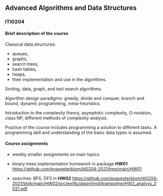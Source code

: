 ## Advanced Algorithms and Data Structures 
### ITI0204

#### Brief description of the course
Classical data structures: 
- queues, 
- graphs, 
- search trees, 
- hash tables, 
- heaps, 
- their implementation and use in the algorithms. 

Sorting, data, graph, and text search algorithms. 

Algorithm design paradigms: greedy, divide and conquer, branch and bound, dynamic programming, meta-heuristics. 

Introduction to the complexity theory, asymptotic complexity, O-notation, class NP, different methods of complexity analysis. 

Practice of the course includes programming a solution to different tasks. A programming skill and understanding of the basic data types is assumed. 

#### Course assignments
- weekly smaller assignments on main topics

- binary trees implementation homework in package **HW01**
https://github.com/evavesterblom/iti0204-2021/tree/main/HW01

- searches: BFS, DFS in **HW02** 
https://github.com/evavesterblom/iti0204-2021/blob/main/HW02/src/ee/ttu/algoritmid/trampoline/HW2_analyys_2021.pdf
